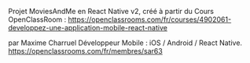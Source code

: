 Projet MoviesAndMe en React Native v2, créé à partir du Cours OpenClassRoom :
https://openclassrooms.com/fr/courses/4902061-developpez-une-application-mobile-react-native

par 
Maxime Charruel
Développeur Mobile : iOS / Android / React Native.
https://openclassrooms.com/fr/membres/sar63

